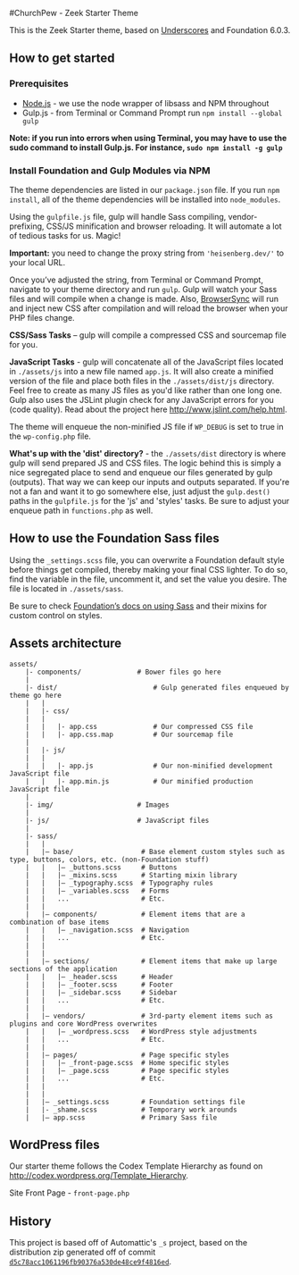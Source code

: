 #ChurchPew - Zeek Starter Theme

This is the Zeek Starter theme, based on <a href="http://underscores.me/">Underscores</a> and Foundation 6.0.3.

## How to get started
### Prerequisites
* <a href="https://nodejs.org/download/" title="Permalink to the Node.js website for download instructions">Node.js</a> - we use the node wrapper of libsass and NPM throughout
* Gulp.js - from Terminal or Command Prompt run `npm install --global gulp`

**Note: if you run into errors when using Terminal, you may have to use the sudo command to install Gulp.js. For instance, `sudo npm install -g gulp`**

### Install Foundation and Gulp Modules via NPM
The theme dependencies are listed in our `package.json` file. If you run `npm install`, all of the theme dependencies will be installed into `node_modules`.

Using the `gulpfile.js` file, gulp will handle Sass compiling, vendor-prefixing, CSS/JS minification and browser reloading.  It will automate a lot of tedious tasks for us.  Magic!

**Important:**  you need to change the proxy string from `'heisenberg.dev/'` to your local URL.

Once you’ve adjusted the string, from Terminal or Command Prompt, navigate to your theme directory and run `gulp`.  Gulp will watch your Sass files and will compile when a change is made.  Also, <a href="http://www.browsersync.io/docs/gulp/" title="BrowserSync documentation">BrowserSync</a> will run and inject new CSS after compilation and will reload the browser when your PHP files change.

**CSS/Sass Tasks** – gulp will compile a compressed CSS and sourcemap file for you.

**JavaScript Tasks** - gulp will concatenate all of the JavaScript files located in `./assets/js` into a new file named `app.js`. It will also create a minified version of the file and place both files in the `./assets/dist/js` directory.  Feel free to create as many JS files as you'd like rather than one long one. Gulp also uses the JSLint plugin check for any JavaScript errors for you (code quality). Read about the project here http://www.jslint.com/help.html.

The theme will enqueue the non-minified JS file if `WP_DEBUG` is set to true in the `wp-config.php` file.

**What's up with the 'dist' directory?** - the `./assets/dist` directory is where gulp will send prepared JS and CSS files. The logic behind this is simply a nice segregated place to send and enqueue our files generated by gulp (outputs). That way we can keep our inputs and outputs separated. If you're not a fan and want it to go somewhere else, just adjust the `gulp.dest()` paths in the `gulpfile.js` for the 'js' and 'styles' tasks. Be sure to adjust your enqueue path in `functions.php` as well.

## How to use the Foundation Sass files
Using the `_settings.scss` file, you can overwrite a Foundation default style before things get compiled, thereby making your final CSS lighter.  To do so, find the variable in the file, uncomment it, and set the value you desire.  The file is located in `./assets/sass`.

Be sure to check <a href="http://foundation.zurb.com/sites/docs/sass.html" title="Zurb Foundation documentation on using Sass">Foundation’s docs on using Sass</a> and their mixins for custom control on styles.

## Assets architecture
```
assets/
	|- components/				# Bower files go here
	|
	|- dist/						# Gulp generated files enqueued by theme go here
	|	|
	|	|- css/
	|	|
	|	|	|- app.css 				# Our compressed CSS file
	|	|	|- app.css.map 			# Our sourcemap file
	|
	|	|- js/
	|	|
	|	|	|- app.js 				# Our non-minified development JavaScript file
	|	|	|- app.min.js 			# Our minified production JavaScript file
	|
	|- img/						# Images
	|
	|- js/						# JavaScript files
	|
	|- sass/
	|	|
	|	|– base/ 				 # Base element custom styles such as type, buttons, colors, etc. (non-Foundation stuff)
	|	|   |– _buttons.scss     # Buttons
	|	|   |– _mixins.scss      # Starting mixin library
	|	|   |– _typography.scss  # Typography rules
	|	|   |– _variables.scss   # Forms
	|	|   ...                  # Etc.
	|	|
	|	|– components/  		 # Element items that are a combination of base items
	|	|   |– _navigation.scss  # Navigation
	|	|   ...                  # Etc.
	|	|
	|	|
	|	|– sections/ 			 # Element items that make up large sections of the application
	|	|   |– _header.scss      # Header
	|	|   |– _footer.scss      # Footer
	|	|   |– _sidebar.scss     # Sidebar
	|	|   ...                  # Etc.
	|	|
	|	|– vendors/ 			 # 3rd-party element items such as plugins and core WordPress overwrites
	|	|   |– _wordpress.scss   # WordPress style adjustments
	|	|   ...                  # Etc.
	|	|
	|	|– pages/ 				 # Page specific styles
	|	|   |– _front-page.scss  # Home specific styles
	|	|	|– _page.scss  		 # Page specific styles
	|	|   ...                  # Etc.
	|	|
	|	|
	|	|– _settings.scss 		 # Foundation settings file
	|	|- _shame.scss 			 # Temporary work arounds
	|	|– app.scss              # Primary Sass file
```
## WordPress files
Our starter theme follows the Codex Template Hierarchy as found on http://codex.wordpress.org/Template_Hierarchy.

Site Front Page 		-	`front-page.php`

## History

This project is based off of Automattic's `_s` project, based on the distribution zip
generated off of commit [`d5c78acc1061196fb90376a530de48ce9f4816ed`](https://github.com/Automattic/_s/tree/d5c78acc1061196fb90376a530de48ce9f4816ed).
